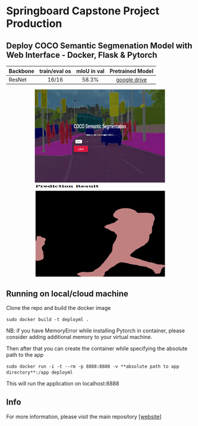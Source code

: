 # Springboard Capstone Project Production

## Deploy COCO Semantic Segmenation Model with Web Interface - Docker, Flask & Pytorch

| Backbone  | train/eval os  |mIoU in val |Pretrained Model|
| :-------- | :------------: |:---------: |:--------------:|
| ResNet    | 16/16          | 58.3%      | [google drive](https://drive.google.com/open?id=1ekHSU34le7G3pk7MT_aohMQlLq9_cDCR)  |

<p align="center">
  <img src="doc/web_main.png" width="350" height="250" />
  <img src="doc/web_result.png" width="350" height="250" /> 
</p>

## Running on local/cloud machine
Clone the repo and build the docker image

```
sudo docker build -t deployml .
```

NB: if you have MemoryError while installing Pytorch in container, please consider adding additional memory to your virtual machine.

Then after that you can create the container while specifying the absolute path to the app

```
sudo docker run -i -t --rm -p 8888:8888 -v **absolute path to app directory**:/app deployml
```

This will run the application on localhost:8888

## Info

For more information, please visit the main repository [[website]](http://github.com/bluepika2/Springboard-Capstone)
